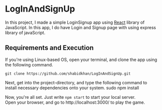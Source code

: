 # LogInAndSignUp
In this project, I made a simple LoginSignup app using [React](https://reactjs.org) library of JavaScript. In this app, I do have Login and Signup page with using express library of javaScript.

<h2>Requirements and Execution</h2>
If you're using Linux-based OS, open your terminal, and clone the app using the following command. <br>

`git clone https://github.com/shabidkhan/LogInAndSignUp.git`
<br>

Next, get into the project-directory, and type the following command to install necessary dependencies onto your system.
sudo npm install

Now, you're all set. Just write `npm start` to start your local server. <br>
Open your browser, and go to http://localhost:3000/ to play the game. <br>
